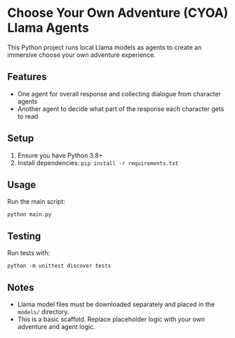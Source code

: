 # Choose Your Own Adventure (CYOA) Llama Agents

This Python project runs local Llama models as agents to create an immersive choose your own adventure experience.

## Features
- One agent for overall response and collecting dialogue from character agents
- Another agent to decide what part of the response each character gets to read

## Setup
1. Ensure you have Python 3.8+
2. Install dependencies: `pip install -r requirements.txt`

## Usage
Run the main script:
```
python main.py
```

## Testing
Run tests with:
```
python -m unittest discover tests
```

## Notes
- Llama model files must be downloaded separately and placed in the `models/` directory.
- This is a basic scaffold. Replace placeholder logic with your own adventure and agent logic.
